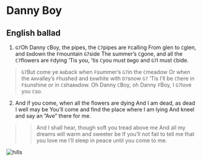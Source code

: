 # Danny Boy
## English ballad

1. `G7`Oh Danny `C`Boy, the pipes, the ``C7``pipes are `F`calling
From glen to `C`glen, and `Em`down the `F`mountain `G7`side
The summer’s `C`gone, and all the ``C7``flowers are `F`dying
‘Tis you, ’tis `C`you must `Dm`go and `G7`I must `C`bide.

> `G7`But come ye `Am`back when `F`summer’s `G7`in the `C`meadow
Or when the `Am`valley’s `F`hushed and `Em`white with `D7`snow `G7`
‘Tis I’ll be `C`here in `F`sunshine or in `C`sha`Am`dow.
Oh Danny `C`Boy, oh Danny `F`Boy, I `G7`love you `C`so.

2. And if you come, when all the flowers are dying
And I am dead, as dead I well may be
You’ll come and find the place where I am lying
And kneel and say an ”Ave” there for me.

>> And I shall hear, though soft you tread above me
And all my dreams will warm and sweeter be 
If you’ll not fail to tell me that you love me
I’ll sleep in peace until you come to me.

![hills](hills.jpg "center")
